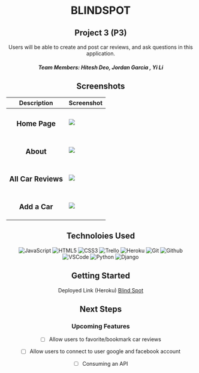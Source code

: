 <div align="center">
   <h1> BLINDSPOT </h1>
   <h2> Project 3  (P3)</h2>
Users will be able to create and post car reviews, and ask questions in this application.

<h5>Team Members: Hitesh Deo, Jordan Garcia , Yi Li </h5>

## Screenshots
| Description | Screenshot |
|------------ | ------------|
| <h3 align="center">Home Page</h3> | <img src="https://i.imgur.com/MSpyS3S.png">
| <h3 align="center">About</h3> | <img src="https://i.imgur.com/GZXya1y.png" >
| <h3 align="center">All Car Reviews </h3> |  <img src="https://i.imgur.com/8RlUnlr.png">
| <h3 align="center"> Add a Car</h3> | <img src="https://i.imgur.com/w8KS8hs.png">
</details>

## Technoloies Used
![JavaScript](https://img.shields.io/badge/-JavaScript-333?style=flat&logo=javascript) 
![HTML5](https://img.shields.io/badge/-HTML5-333?style=flat&logo=html5)
![CSS3](https://img.shields.io/badge/-CSS-333?style=flat&logo=css3)
![Trello](https://img.shields.io/badge/-Trello-333?style=flat&logo=trello)
![Heroku](https://img.shields.io/badge/-Heroku-333?style=flat&logo=heroku)
![Git](https://img.shields.io/badge/-Git-333?style=flat&logo=git)
![Github](https://img.shields.io/badge/-GitHub-333?style=flat&logo=github)
![VSCode](https://img.shields.io/badge/-VS_Code-333?style=flat&logo=visualstudio)
![Python](https://img.shields.io/badge/-Python-333?style=flat&logo=python)
![Django](https://img.shields.io/badge/-Django-333?style=flat&logo=django)

## Getting Started

Deployed Link (Heroku)
[Blind Spot]()

## Next Steps

### Upcoming Features

- [ ] Allow users to favorite/bookmark car reviews 

- [ ] Allow users to connect to user google and facebook account

- [ ] Consuming an API
